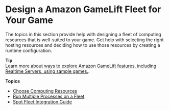 # Design a Amazon GameLift Fleet for Your Game<a name="fleets-design"></a>

The topics in this section provide help with designing a fleet of computing resources that is well\-suited to your game\. Get help with selecting the right hosting resources and deciding how to use those resources by creating a runtime configuration\. 

**Tip**  
[Learn more about ways to explore Amazon GameLift features, including Realtime Servers, using sample games\.](gamelift-explore.md)\.

**Topics**
+ [Choose Computing Resources](gamelift-ec2-instances.md)
+ [Run Multiple Processes on a Fleet](fleets-multiprocess.md)
+ [Spot Fleet Integration Guide](spot-tasks.md)